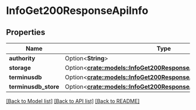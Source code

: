 # InfoGet200ResponseApiInfo

## Properties

Name | Type | Description | Notes
------------ | ------------- | ------------- | -------------
**authority** | Option<**String**> |  | [optional]
**storage** | Option<[**crate::models::InfoGet200ResponseApiInfoStorage**](_info_get_200_response_api_info_storage.md)> |  | [optional]
**terminusdb** | Option<[**crate::models::InfoGet200ResponseApiInfoTerminusdb**](_info_get_200_response_api_info_terminusdb.md)> |  | [optional]
**terminusdb_store** | Option<[**crate::models::InfoGet200ResponseApiInfoTerminusdbStore**](_info_get_200_response_api_info_terminusdb_store.md)> |  | [optional]

[[Back to Model list]](../README.md#documentation-for-models) [[Back to API list]](../README.md#documentation-for-api-endpoints) [[Back to README]](../README.md)


